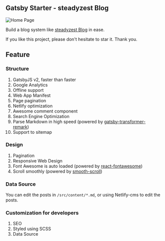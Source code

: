## Gatsby Starter - steadyzest Blog

![Home Page](https://i.imgur.com/lVUwIZC.png)

Build a blog system like [steadyzest Blog](https://steadyzest.github.io) in ease.

If you like this project, please don't hesitate to star it. Thank you.

## Feature

### Structure

1. GatsbyJS v2, faster than faster
1. Google Analytics
1. Offline support
1. Web App Manifest
1. Page pagination
1. Netlify optimization
1. Awesome comment component
1. Search Engine Optimization
1. Parse Markdown in high speed (powered by [gatsby-transformer-remark](https://www.gatsbyjs.org/packages/gatsby-transformer-remark/))
1. Support to sitemap

### Design

1. Pagination
1. Responsive Web Design
1. Font Awesome is auto loaded (powered by [react-fontawesome](https://github.com/FortAwesome/react-fontawesome))
1. Scroll smoothly (powered by [smooth-scroll](https://github.com/cferdinandi/smooth-scroll))

### Data Source

You can edit the posts in `/src/content/*.md`, or using Netlify-cms to edit the posts.

### Customization for developers

1. SEO
1. Styled using SCSS
1. Data Source
